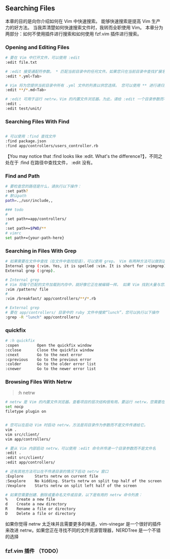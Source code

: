 ## Searching Files

本章的目的是向你介绍如何在 Vim 中快速搜索。 能够快速搜索是提高 Vim 生产力的好方法。 当我弄清楚如何快速搜索文件时，我转而全职使用 Vim。 本章分为两部分：如何不使用插件进行搜索和如何使用 fzf.vim 插件进行搜索。

### Opening and Editing Files

```sh
# 要在 Vim 中打开文件，可以使用 :edit
:edit file.txt

# :edit 接受通配符参数。 * 匹配当前目录中的任何文件。如果您只在当前目录中查找扩展名为 .yml 的文件
:edit *.yml<Tab>

# Vim 将为您提供当前目录中所有 .yml 文件的列表以供您选择。 您可以使用 ** 进行递归搜索。如果要查找项目中的所有 *.md 文件，但不确定在哪些目录中，可以这样做：
:edit **/*.md<Tab>

# :edit 可用于运行 netrw，Vim 的内置文件浏览器。为此，请给 :edit 一个目录参数而不是文件：
:edit .
:edit test/unit/

```

### Searching Files With Find

```sh

# 可以使用 :find 查找文件
:find package.json
:find app/controllers/users_controller.rb

```

【You may notice that :find looks like :edit. What's the difference?】，不同之处在于 :find 在路径中查找文件， :edit 没有。

### Find and Path

```sh
# 要检查您的路径是什么，请执行以下操作：
:set path?
# 默认path
path=.,/usr/include,,

### todo
# 
:set path+=app/controllers/
# 
:set path+=$PWD/**
# vimrc
set path+={your-path-here}

```

### Searching in Files With Grep

```sh
# 如果需要在文件中查找（在文件中查找短语），可以使用 grep。 Vim 有两种方法可以做到这一点：
Internal grep (:vim. Yes, it is spelled :vim. It is short for :vimgrep).
External grep (:grep).

# Internal grep 
# Vim 将每个匹配的文件加载到内存中，就好像它正在被编辑一样。 如果 Vim 找到大量与您的搜索匹配的文件，它将全部加载，因此会消耗大量内存。
:vim /pattern/ file
# 
:vim /breakfast/ app/controllers/**/*.rb

# External grep
# 要在 app/controllers/ 目录中的 ruby​​ 文件中搜索“lunch”，您可以执行以下操作
:grep -R "lunch" app/controllers/

```

### quickfix

```sh
# :h quickfix
:copen        Open the quickfix window
:cclose       Close the quickfix window
:cnext        Go to the next error
:cprevious    Go to the previous error
:colder       Go to the older error list
:cnewer       Go to the newer error list

```

### Browsing Files With Netrw

> :h netrw

```sh
# netrw 是 Vim 的内置文件浏览器。查看项目的层次结构很有用。要运行 netrw，您需要在 .vimrc 中进行这两个设置
set nocp
filetype plugin on


# 您可以在启动 Vim 时启动 netrw，方法是将目录作为参数而不是文件传递给它。
vim .
vim src/client/
vim app/controllers/

# 要从 Vim 内部启动 netrw，可以使用 :edit 命令并传递一个目录参数而不是文件名
:edit .
:edit src/client/
:edit app/controllers/

# 还有其他方法可以在不传递目录的情况下启动 netrw 窗口
:Explore     Starts netrw on current file
:Sexplore    No kidding. Starts netrw on split top half of the screen
:Vexplore    Starts netrw on split left half of the screen

# 如果您需要创建、删除或重命名文件或目录，以下是有用的 netrw 命令列表：
%    Create a new file
d    Create a new directory
R    Rename a file or directory
D    Delete a file or directory

```

如果你觉得 netrw 太乏味并且需要更多的味道，vim-vinegar 是一个很好的插件来改进 netrw。如果您正在寻找不同的文件资源管理器，NERDTree 是一个不错的选择

### fzf.vim 插件 （TODO）

```sh

```


